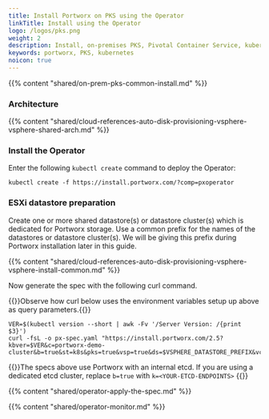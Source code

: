 ```yaml
---
title: Install Portworx on PKS using the Operator
linkTitle: Install using the Operator
logo: /logos/pks.png
weight: 2
description: Install, on-premises PKS, Pivotal Container Service, kubernetes, k8s, air gapped
keywords: portworx, PKS, kubernetes
noicon: true
---
```


{{% content "shared/on-prem-pks-common-install.md" %}}

### Architecture

{{% content "shared/cloud-references-auto-disk-provisioning-vsphere-vsphere-shared-arch.md" %}}

### Install the Operator

Enter the following `kubectl create` command to deploy the Operator:

```text
kubectl create -f https://install.portworx.com/?comp=pxoperator
```

### ESXi datastore preparation

Create one or more shared datastore(s) or datastore cluster(s) which is dedicated for Portworx storage. Use a common prefix for the names of the datastores or datastore cluster(s). We will be giving this prefix during Portworx installation later in this guide.

{{% content "shared/cloud-references-auto-disk-provisioning-vsphere-vsphere-install-common.md" %}}

<!-- This section below was part of a shared section title called "vsphere-pks-generate-spec-internal-kvdb.md" but this has changed and will no longer be shared. -->

Now generate the spec with the following curl command.

{{<info>}}Observe how curl below uses the environment variables setup up above as query parameters.{{</info>}}

```text
VER=$(kubectl version --short | awk -Fv '/Server Version: /{print $3}')
curl -fsL -o px-spec.yaml "https://install.portworx.com/2.5?kbver=$VER&c=portworx-demo-cluster&b=true&st=k8s&pks=true&vsp=true&ds=$VSPHERE_DATASTORE_PREFIX&vc=$VSPHERE_VCENTER&s=%22$VSPHERE_DISK_TEMPLATE%22&operator=true"
```

{{<info>}}The specs above use Portworx with an internal etcd. If you are using a dedicated etcd cluster, replace `b=true` with `k=<YOUR-ETCD-ENDPOINTS>` {{</info>}}

{{% content "shared/operator-apply-the-spec.md" %}}

{{% content "shared/operator-monitor.md" %}}